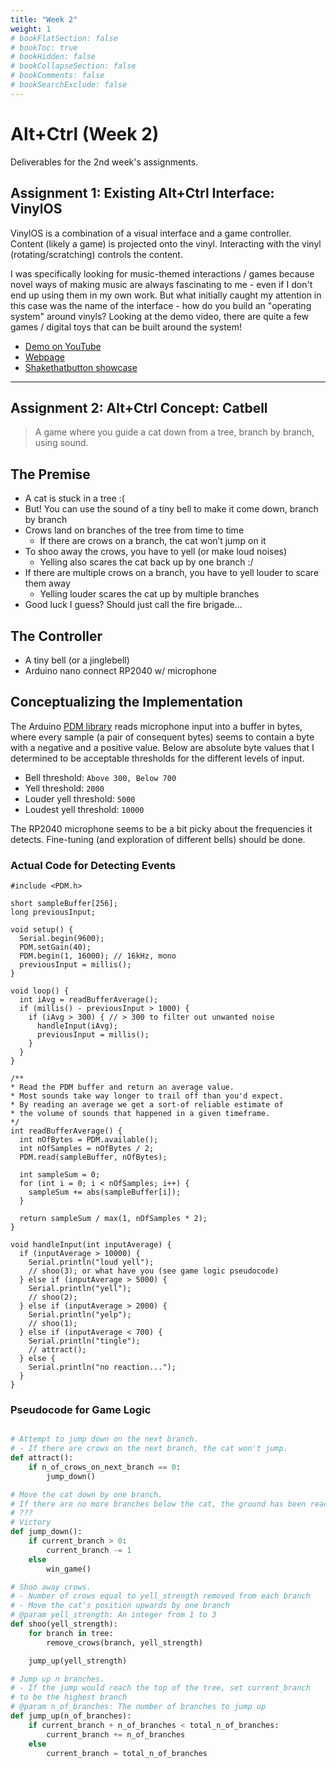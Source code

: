 ```yaml
---
title: "Week 2"
weight: 1
# bookFlatSection: false
# bookToc: true
# bookHidden: false
# bookCollapseSection: false
# bookComments: false
# bookSearchExclude: false
---
```


# Alt+Ctrl (Week 2)

Deliverables for the 2nd week's assignments.

## Assignment 1: Existing Alt+Ctrl Interface: VinylOS

VinylOS is a combination of a visual interface and a game controller. Content (likely a game) is projected onto the vinyl. Interacting with the vinyl (rotating/scratching) controls the content.

I was specifically looking for music-themed interactions / games because novel ways of making music are always fascinating to me - even if I don't end up using them in my own work. But what initially caught my attention in this case was the name of the interface - how do you build an "operating system" around vinyls? Looking at the demo video, there are quite a few games / digital toys that can be built around the system!

- [Demo on YouTube](https://www.youtube.com/watch?v=DP7HzmlX1kE)
- [Webpage](https://vinylos.io/)
- [Shakethatbutton showcase](https://shakethatbutton.com/vinylos/)

---

## Assignment 2: Alt+Ctrl Concept: Catbell

> A game where you guide a cat down from a tree, branch by branch, using sound.

## The Premise

- A cat is stuck in a tree :( 
- But! You can use the sound of a tiny bell to make it come down, branch by branch
- Crows land on branches of the tree from time to time
    - If there are crows on a branch, the cat won’t jump on it
- To shoo away the crows, you have to yell (or make loud noises)
    - Yelling also scares the cat back up by one branch :/
- If there are multiple crows on a branch, you have to yell louder to scare them away
    - Yelling louder scares the cat up by multiple branches
- Good luck I guess? Should just call the fire brigade...

## The Controller

- A tiny bell (or a jinglebell)
- Arduino nano connect RP2040 w/ microphone

## Conceptualizing the Implementation

The Arduino [PDM library](https://docs.arduino.cc/learn/built-in-libraries/pdm) reads microphone input into a buffer in bytes, where every sample (a pair of consequent bytes) seems to contain a byte with a negative and a positive value. Below are absolute byte values that I determined to be acceptable thresholds for the different levels of input.

- Bell threshold: `Above 300, Below 700`
- Yell threshold: `2000`
- Louder yell threshold: `5000`
- Loudest yell threshold: `10000`

The RP2040 microphone seems to be a bit picky about the frequencies it detects. Fine-tuning (and exploration of different bells) should be done.

### Actual Code for Detecting Events

```arduino
#include <PDM.h>

short sampleBuffer[256];
long previousInput;

void setup() {
  Serial.begin(9600);
  PDM.setGain(40);
  PDM.begin(1, 16000); // 16kHz, mono
  previousInput = millis();
}

void loop() {
  int iAvg = readBufferAverage();
  if (millis() - previousInput > 1000) {
    if (iAvg > 300) { // > 300 to filter out unwanted noise
      handleInput(iAvg);
      previousInput = millis();
    }
  }
}

/**
* Read the PDM buffer and return an average value.
* Most sounds take way longer to trail off than you'd expect.
* By reading an average we get a sort-of reliable estimate of
* the volume of sounds that happened in a given timeframe.
*/
int readBufferAverage() {
  int nOfBytes = PDM.available();
  int nOfSamples = nOfBytes / 2;
  PDM.read(sampleBuffer, nOfBytes);

  int sampleSum = 0;
  for (int i = 0; i < nOfSamples; i++) {
    sampleSum += abs(sampleBuffer[i]);
  }

  return sampleSum / max(1, nOfSamples * 2);
}

void handleInput(int inputAverage) {
  if (inputAverage > 10000) {
    Serial.println("loud yell");
    // shoo(3); or what have you (see game logic pseudocode)
  } else if (inputAverage > 5000) {
    Serial.println("yell");
    // shoo(2);
  } else if (inputAverage > 2000) {
    Serial.println("yelp");
    // shoo(1);
  } else if (inputAverage < 700) {
    Serial.println("tingle");
    // attract();
  } else {
    Serial.println("no reaction...");
  }
}
```

### Pseudocode for Game Logic

```python

# Attempt to jump down on the next branch.
# - If there are crows on the next branch, the cat won't jump.
def attract():
    if n_of_crows_on_next_branch == 0:
        jump_down()

# Move the cat down by one branch.
# If there are no more branches below the cat, the ground has been reached.
# ???
# Victory
def jump_down():
    if current_branch > 0:
        current_branch -= 1
    else
        win_game()

# Shoo away crows.
# - Number of crows equal to yell_strength removed from each branch
# - Move the cat's position upwards by one branch
# @param yell_strength: An integer from 1 to 3
def shoo(yell_strength):
    for branch in tree:
        remove_crows(branch, yell_strength)

    jump_up(yell_strength)

# Jump up n branches.
# - If the jump would reach the top of the tree, set current_branch
# to be the highest branch
# @param n_of_branches: The number of branches to jump up
def jump_up(n_of_branches):
    if current_branch + n_of_branches < total_n_of_branches:
        current_branch += n_of_branches
    else
        current_branch = total_n_of_branches

```
